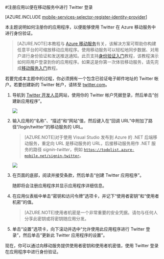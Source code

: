 <properties 
	pageTitle="注册以进行 Twitter 身份验证 - 移动服务" 
	description="了解如何在 Azure 移动服务应用程序中使用 Twitter 身份验证。" 
	services="mobile-services" 
	documentationCenter="" 
	authors="ggailey777" 
	manager="dwrede" 
	editor=""/>

<tags 
	ms.service="mobile-services" 
	ms.date="08/08/2015" 
	wacn.date="Azure 管理门户"/>

#注册应用以便在移动服务中进行 Twitter 登录

[AZURE.INCLUDE [mobile-services-selector-register-identity-provider](../includes/mobile-services-selector-register-identity-provider.md)]

本主题说明如何注册你的应用程序，以便能够使用 Twitter 在 Azure 移动服务中进行身份验证。

>[AZURE.NOTE]本教程与 [Azure 移动服务](http://azure.microsoft.com/services/mobile-services/)有关，该解决方案可帮助你构建任意平台的可缩放移动应用程序。使用移动服务可以轻松地同步数据、对用户进行身份验证和发送推送通知。此页支持<a href="http://azure.microsoft.com/documentation/articles/mobile-services-ios-get-started-users/">身份验证入门</a>教程，该教程演示如何将用户登录到你的应用程序。如果这是你第一次体验移动服务，请先完成<a href="http://azure.microsoft.com/documentation/articles/mobile-services-ios-get-started/">移动服务入门</a>教程。

若要完成本主题中的过程，你必须拥有一个包含已验证电子邮件地址的 Twitter 帐户。若要创建新的 Twitter 帐户，请转至 <a href="http://go.microsoft.com/fwlink/p/?LinkID=268287" target="_blank">twitter.com</a>。

1. 导航到 <a href="http://go.microsoft.com/fwlink/p/?LinkId=268300" target="_blank">Twitter 开发人员</a>网站，使用你的 Twitter 帐户凭据登录，然后单击“创建新应用程序”。

   	![][1]

2. 输入应用的“名称”、“描述”和“网站”值，然后键入在“回调 URL”中附加了路径“/login/twitter”的移动服务的 URL。

	>[AZURE.NOTE]对于使用 Visual Studio 发布到 Azure 的 .NET 后端移动服务，重定向 URL 是移动服务的 URL，后接移动服务用作 .NET 服务的路径 _signin-twitter_，例如 <code>https://todolist.azure-mobile.net/signin-twitter</code>。

   	![][2]

3.  在页面的底部，阅读并接受条款，然后单击“创建 Twitter 应用程序”。



   	随即将会注册应用程序并显示应用程序详细信息。

6. 在应用仪表板中单击“密钥和访问令牌”选项卡，并记下“使用者密钥”和“使用者机密”的值。



    > [AZURE.NOTE]使用者机密是一个非常重要的安全凭据。请勿与任何人分享此密钥或将密钥随应用分发。

7. 单击“设置”选项卡，向下滚动并选中“允许使用此应用程序进行 Twitter 登录”，然后单击“更新此 Twitter 应用程序的设置”。



现在，你可以通过向移动服务提供使用者密钥和使用者机密值，使用 Twitter 登录在应用程序中进行身份验证。

<!-- Anchors. -->

<!-- Images. -->
[1]: ./media/mobile-services-how-to-register-twitter-authentication/mobile-services-twitter-developers.png
[2]: ./media/mobile-services-how-to-register-twitter-authentication/mobile-services-twitter-register-app1.png


<!-- URLs. -->

[Twitter Developers]: http://go.microsoft.com/fwlink/p/?LinkId=268300
[Get started with authentication]: /documentation/articles/mobile-services-javascript-backend-windows-universal-dotnet-get-started-users
[Azure Management Portal]: https://manage.windowsazure.cn
 

<!---HONumber=71-->